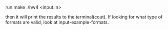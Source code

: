 run make
./hw4 <input.in>

then it will print the results to the terminal(cout). If looking for what type of formats are valid, look at input-example-formats. 


